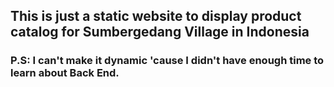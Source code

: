 ## This is just a static website to display product catalog for Sumbergedang Village in Indonesia

### P.S: I can't make it dynamic 'cause I didn't have enough time to learn about Back End.
